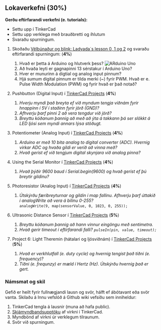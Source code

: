 ## Lokaverkefni (30%)

**Gerðu eftirfarandi verkefni (e. tutorials):**
  - Settu upp í TinkerCad
  - Settu upp verklega með brauðbretti og íhlutum
  - Svaraðu spurningum.

1. Skoðaðu [Vélbúnaður og blink: Ladyada´s lesson 0, 1 og 2](https://learn.adafruit.com/series/ladyadas-learn-arduino) og svaraðu eftirfarandi spurningum: (**4%**)

   1. Hvað er þetta á Arduino og hlutverk þess?
![ARduino Uno](https://github.com/GunnarThorunnarson/Verksmidja1/blob/master/Myndir/Arduino.png)
   1. Að hvaða leyti er gagnapinni 13 sérstakur í Arduino Uno?
   1. Hver er munurinn á digtial og analog input pinnum?
   1. Hjá sumum digital pinnum er tilda merki (~) fyrir PWM. Hvað er e. Pulse Width Modulation (PWM) og fyrir hvað er það notað?

2. Pushbutton (Digital Input) í [TinkerCad Projects](https://www.tinkercad.com/learn/circuits/projects) (**4%**)

   1. _Hverju myndi það breyta ef við myndum tengja viðnám fyrir hnappinn í 5V í staðinn fyrir jörð (GND)?_
   1. _Afhverju þarf pinni 2 að vera tengdur við jörð?_
   1. _Breyttu kóðanum þannig að með að ýta á takkann þá ser slökkt á LED ljósi sem myndi annars lýsa stöðugt._

3. Potentiometer (Analog Input) í [TinkerCad Projects](https://www.tinkercad.com/learn/circuits/projects) (**4%**)
   1. _Arduino er með 10 bita analog to digital converter (ADC). Hvernig virkar ADC og hvaða gildi er verið að vinna með?_
   1. _Hvað gerist ef við tengjum digital skynjara við analog pinna?_

4. Using the Serial Monitor í [TinkerCad Projects](https://www.tinkercad.com/learn/circuits/projects) (**4%**)
   1. _Hvað þýðir 9600 baud í Serial.begin(9600) og hvað gerist ef þú breytir gildinu?_

5. Photoresistor (Analog Input) í [TinkerCad Projects](https://www.tinkercad.com/learn/circuits/projects) (**4%**)
   1. _Útskýrðu færibreyturnar og gildin í map fallinu. Afhverju þarf úttakið í analogWrite að vera á bilinu 0-255?_<br>
       `analogWrite(9, map(sensorValue, 0, 1023, 0, 255));`

6. Ultrasonic Distance Sensor í [TinkerCad Projects](https://www.tinkercad.com/learn/circuits/projects) (**5%**)
    1. _Breyttu kóðanum þannig að hann vinnur eingöngu með sentimetra._
    1. _Hvað gerir timeout í eftirfarandi falli? `pulseIn(pin, value, timeout);`_

7.  Project 6: Light Theremin (hátalari og ljósviðnám) í [TinkerCad Projects](https://www.tinkercad.com/learn/circuits/projects) (**5%**)
    1. _Hvað er verkhlutfall (e. duty cycle) og hvernig tengist það tíðni (e. frequency)?_
    1. _Tíðni (e. frequnzy) er mæld í Hertz (Hz). Útskýrðu hvernig það er gert._


### Námsmat og skil
Gefið er heilt fyrir fullnægjandi lausn og svör, hálft ef ábótavant eða svör vanta.
Skilaðu á Innu vefslóð á Github wiki vefsíðu sem inniheldur:

1. TinkerCad tengla á lausnir (muna að hafa public).
2. [Skjámyndbandsupptöku](https://screencast-o-matic.com) af virkni í TinkerCad.
3. Myndbönd af virkni úr verklegum tilraunum.
4. Svör við spurningum.


